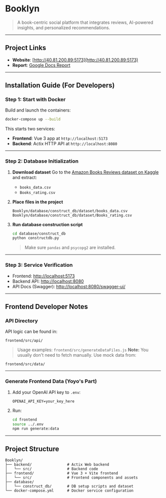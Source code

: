 
#  Booklyn

> A book-centric social platform that integrates reviews, AI-powered insights, and personalized recommendations.

---

## Project Links

*  **Website**: [http://40.81.200.89:5173](http://40.81.200.89:5173)
*  **Report**: [Google Docs Report](https://docs.google.com/document/d/1TOZOnQRjgVhokk_2AjmXlz0nUZ_3nyptOAf1_2pEXk8/edit?tab=t.0#heading=h.5tlvz7le0vsy)

---

##  Installation Guide (For Developers)

### Step 1: Start with Docker

Build and launch the containers:

```bash
docker-compose up --build 
```

This starts two services:

*  **Frontend**: Vue 3 app at `http://localhost:5173`
*  **Backend**: Actix HTTP API at `http://localhost:8080`

---

###  Step 2: Database Initialization

1. **Download dataset**
   Go to the [Amazon Books Reviews dataset on Kaggle](https://www.kaggle.com/datasets/mohamedbakhet/amazon-books-reviews) and extract:

   * `books_data.csv`
   * `Books_rating.csv`

2. **Place files in the project**

   ```
   Booklyn/database/construct_db/dataset/books_data.csv
   Booklyn/database/construct_db/dataset/Books_rating.csv
   ```

3. **Run database construction script**

   ```bash
   cd database/construct_db
   python constructdb.py
   ```

   >  Make sure `pandas` and `psycopg2` are installed.

---

###  Step 3: Service Verification

*  Frontend: [http://localhost:5173](http://localhost:5173)
*  Backend API: [http://localhost:8080](http://localhost:8080)
*  API Docs (Swagger): [http://localhost:8080/swagger-ui/](http://localhost:8080/swagger-ui/)

---

##  Frontend Developer Notes

###  API Directory

API logic can be found in:

```
frontend/src/api/
```

> Usage examples: `frontend/src/generateDataFiles.js`
> **Note:** You usually don't need to fetch manually. Use mock data from:

```
frontend/src/data/
```

---

### Generate Frontend Data (Yoyo's Part)

1. Add your OpenAI API key to `.env`:

   ```
   OPENAI_API_KEY=your_key_here
   ```

2. Run:

   ```bash
   cd frontend
   source ../.env
   npm run generate:data
   ```

---

##  Project Structure

```
Booklyn/
├── backend/                # Actix Web backend
│   └── src/                # Backend code
├── frontend/               # Vue 3 + Vite frontend
│   └── src/                # Frontend components and assets
├── database/
│   └── construct_db/       # DB setup scripts and dataset
└── docker-compose.yml      # Docker service configuration
```



